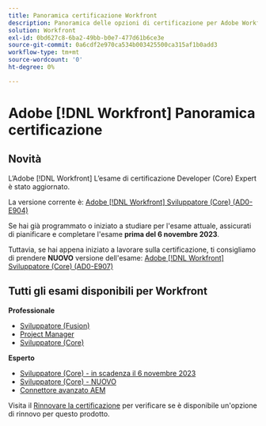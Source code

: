 ```yaml
---
title: Panoramica certificazione Workfront
description: Panoramica delle opzioni di certificazione per Adobe Workfront
solution: Workfront
exl-id: 0bd627c8-6ba2-49bb-b0e7-477d61b6ce3e
source-git-commit: 0a6cdf2e970ca534b003425500ca315af1b0add3
workflow-type: tm+mt
source-wordcount: '0'
ht-degree: 0%

---
```


# Adobe [!DNL Workfront] Panoramica certificazione

## Novità

L’Adobe [!DNL Workfront] L’esame di certificazione Developer (Core) Expert è stato aggiornato.

La versione corrente è: [Adobe [!DNL Workfront] Sviluppatore (Core) (AD0-E904)](/help/certifications/aw/aw-core-e-developer.md)

Se hai già programmato o iniziato a studiare per l&#39;esame attuale, assicurati di pianificare e completare l&#39;esame **prima del 6 novembre 2023**.

Tuttavia, se hai appena iniziato a lavorare sulla certificazione, ti consigliamo di prendere **NUOVO** versione dell&#39;esame: [Adobe [!DNL Workfront] Sviluppatore (Core) (AD0-E907)](/help/certifications/aw/aw-core-e-developer-23-08.md)

## Tutti gli esami disponibili per Workfront

**Professionale**

* [Sviluppatore (Fusion)](/help/certifications/aw/aw-fusion-p-developer.md) <!--AD0-E902-->
* [Project Manager](/help/certifications/aw/aw-p-project-manager.md) <!--AD0-E903-->
* [Sviluppatore (Core)](/help/certifications/aw/aw-core-p-developer.md) <!--AD0-E905-->

**Esperto**

* [Sviluppatore (Core) - in scadenza il 6 novembre 2023](/help/certifications/aw/aw-core-e-developer.md) <!--AD0-E904-->
* [Sviluppatore (Core) - NUOVO](/help/certifications/aw/aw-core-e-developer-23-08.md) <!--AD0-E907-->
* [Connettore avanzato AEM](/help/certifications/aw/aw-aem-e-connector.md) <!--AD0-E906-->

Visita il [Rinnovare la certificazione](/help/certifications/renew.md) per verificare se è disponibile un&#39;opzione di rinnovo per questo prodotto.
